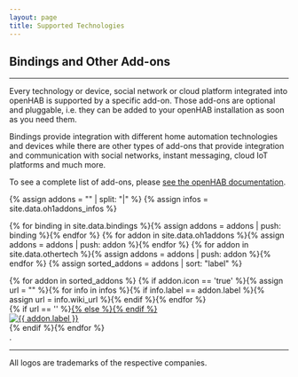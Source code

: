 ```yaml
---
layout: page
title: Supported Technologies
---
```


## Bindings and Other Add-ons

---

Every technology or device, social network or cloud platform integrated into openHAB is supported by a specific add-on. Those add-ons are optional and pluggable, i.e. they can be added to your openHAB installation as soon as you need them.

Bindings provide integration with different home automation technologies and devices while there are other types of add-ons that provide integration and communication with social networks, instant messaging, cloud IoT platforms and much more.

To see a complete list of add-ons, please [see the openHAB documentation](http://docs.openhab.org/addons/index.html).

{% assign addons = "" | split: "|" %}
{% assign infos = site.data.oh1addons_infos %}

{% for binding in site.data.bindings %}{% assign addons = addons | push: binding %}{% endfor %}
{% for addon in site.data.oh1addons %}{% assign addons = addons | push: addon %}{% endfor %}
{% for addon in site.data.othertech %}{% assign addons = addons | push: addon %}{% endfor %}
{% assign sorted_addons = addons | sort: "label" %}

<div class="span12">
{% for addon in sorted_addons %}
{% if addon.icon == 'true' %}{% assign url = "" %}{% for info in infos %}{% if info.label == addon.label %}{% assign url = info.wiki_url %}{% endif %}{% endfor %}
<div class="span2">
<article>
{% if url == '' %}<a href="http://docs.openhab.org/addons/bindings/{{ addon.id }}/readme.html">{% else %}<a href="{{ url }}">{% endif %}
<section class="techInfo"><img class="techInfoImg" alt="{{ addon.label }}" src="/assets/images/tech/{{ addon.id }}.png" /></section></a>
</article>
</div>
{% endif %}{% endfor %}
</div>
.


---

All logos are trademarks of the respective companies.

